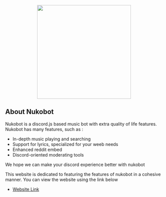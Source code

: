 <p align="center"><a href="https://github.com/SomeRandomDolphin/NukoBotWebsite" target="_blank"><img src="https://cdn.discordapp.com/attachments/742736222681694381/1155421789602725918/201921113_090743.jpg" width="300"></a></p>

## About Nukobot

Nukobot is a discord.js based music bot with extra quality of life features. Nukobot has many features, such as :

- In-depth music playing and searching
- Support for lyrics, specialized for your weeb needs
- Enhanced reddit embed
- Discord-oriented moderating tools

We hope we can make your discord experience better with nukobot

This website is dedicated to featuring the features of nukobot in a cohesive manner. You can view the website using the link below

- [Website Link](https://dj-nukobot-website.herokuapp.com/)
